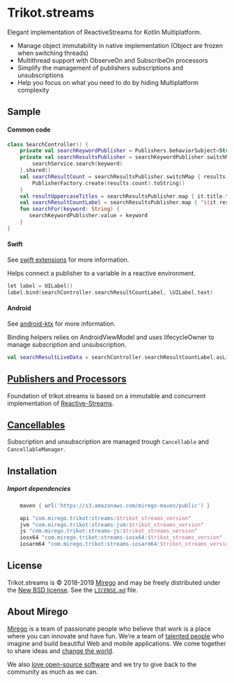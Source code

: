 # Trikot.streams

Elegant implementation of ReactiveStreams for Kotlin Multiplatform.

- Manage object immutability in native implementation (Object are frozen when switching threads)
- Multithread support with ObserveOn and SubscribeOn processors
- Simplify the management of publishers subscriptions and unsubscriptions
- Help you focus on what you need to do by hiding Multiplatform complexity

## Sample
#### Common code
```kotlin
class SearchController() {
    private val searchKeywordPublisher = Publishers.behaviorSubject<String>("keyword")
    private val searchResultsPublisher = searchKeywordPublisher.switchMap { keyword ->
        searchService.search(keyword)
    }.shared()
    val searchResultCount = searchResultsPublisher.switchMap { results ->
        PublisherFactory.create(results.count).toString()
    }
    val resultUppercaseTitles = searchResultsPublisher.map { it.title.toUpperCase() }
    val searchResultCountLabel = searchResultsPublisher.map { "${it.results.count()} results" }
    fun searchFor(keyword: String) {
       searchKeywordPublisher.value = keyword 
    }
}
```

#### Swift
See [swift extensions](./swift-extensions/README.md) for more information.

Helps connect a publisher to a variable in a reactive environment.
```kotlin
let label = UILabel()
label.bind(searchController.searchResultCountLabel, \UILabel.text)
```

#### Android
See [android-ktx](./android-ktx/README.md) for more information.

Binding helpers relies on AndroidViewModel and uses lifecycleOwner to manage subscription and unsubscription. 
```kotlin
val searchResultLiveData = searchController.searchResultCountLabel.asLiveData()
```

## [Publishers and Processors](./documentation/PUBLISHERS.md)
Foundation of trikot.streams is based on a immutable and concurrent implementation of [Reactive-Streams](https://www.reactive-streams.org/).

## [Cancellables](./documentation/CANCELLABLE.md)
Subscription and unsubscription are managed trough `Cancellable` and `CancellableManager`.

## Installation
##### Import dependencies
```groovy
    maven { url('https://s3.amazonaws.com/mirego-maven/public') }

    api "com.mirego.trikot:streams:$trikot_streams_version"
    jvm "com.mirego.trikot:streams-jvm:$trikot_streams_version"
    js "com.mirego.trikot:streams-js:$trikot_streams_version"
    iosx64 "com.mirego.trikot:streams-iosx64:$trikot_streams_version"
    iosarm64 "com.mirego.trikot:streams-iosarm64:$trikot_streams_version"
```

## License

Trikot.streams is © 2018-2019 [Mirego](https://www.mirego.com) and may be freely distributed under the [New BSD license](http://opensource.org/licenses/BSD-3-Clause). See the [`LICENSE.md`](https://github.com/mirego/trikot.streams/blob/master/LICENSE.md) file.

## About Mirego

[Mirego](https://www.mirego.com) is a team of passionate people who believe that work is a place where you can innovate and have fun. We’re a team of [talented people](https://life.mirego.com) who imagine and build beautiful Web and mobile applications. We come together to share ideas and [change the world](http://www.mirego.org).

We also [love open-source software](https://open.mirego.com) and we try to give back to the community as much as we can.
